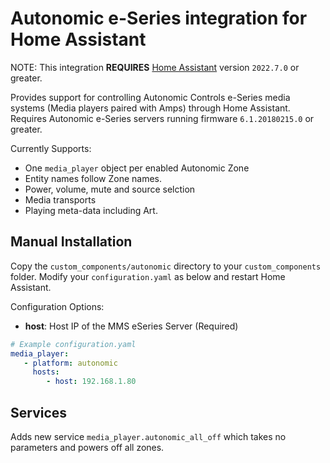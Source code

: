 # Autonomic e-Series integration for Home Assistant

NOTE: This integration **REQUIRES** [Home Assistant](https://www.home-assistant.io/) version `2022.7.0` or greater.

Provides support for controlling Autonomic Controls e-Series media systems (Media players paired with Amps) through Home Assistant. Requires Autonomic e-Series servers running firmware `6.1.20180215.0` or greater.

Currently Supports:

- One `media_player` object per enabled Autonomic Zone
- Entity names follow Zone names.
- Power, volume, mute and source selction
- Media transports
- Playing meta-data including Art.

## Manual Installation

Copy the `custom_components/autonomic` directory to your `custom_components` folder. Modify your `configuration.yaml` as below and restart Home Assistant.

Configuration Options:

* **host**: Host IP of the MMS eSeries Server (Required)

```yaml
# Example configuration.yaml
media_player:
   - platform: autonomic
     hosts:
        - host: 192.168.1.80
```

## Services

Adds new service `media_player.autonomic_all_off` which takes no parameters and powers off all zones.